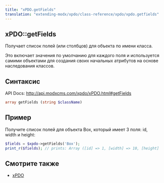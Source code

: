 ```yaml
---
title: "xPDO.getFields"
translation: "extending-modx/xpdo/class-reference/xpdo/xpdo.getfields"
---
```


## xPDO::getFields

Получает список полей (или столбцов) для объекта по имени класса.

Это включает значения по умолчанию для каждого поля и используется самими объектами для создания своих начальных атрибутов на основе наследования классов.

## Синтаксис

API Docs: <http://api.modxcms.com/xpdo/xPDO.html#getFields>

```php
array getFields (string $className)
```

## Пример

Получите список полей для объекта Box, который имеет 3 поля: id, width и height:

```php
$fields = $xpdo->getFields('Box');
print_r($fields); // prints: Array ([id] => 1, [width] => 10, [height] => 23)
```

## Смотрите также

-   [xPDO](extending-modx/xpdo "xPDO")

